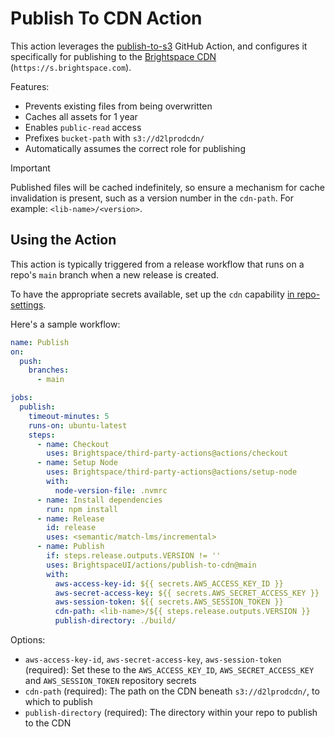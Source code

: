 # Publish To CDN Action

This action leverages the [publish-to-s3](../publish-to-s3/) GitHub Action, and configures it specifically for publishing to the [Brightspace CDN](https://desire2learn.atlassian.net/wiki/spaces/DEVCENTRAL/pages/3314221651/Brightspace+CDN) (`https://s.brightspace.com`).

Features:
- Prevents existing files from being overwritten
- Caches all assets for 1 year
- Enables `public-read` access
- Prefixes `bucket-path` with `s3://d2lprodcdn/`
- Automatically assumes the correct role for publishing

> [!IMPORTANT]  
> Published files will be cached indefinitely, so ensure a mechanism for cache invalidation is present, such as a version number in the `cdn-path`. For example: `<lib-name>/<version>`.

## Using the Action

This action is typically triggered from a release workflow that runs on a repo's `main` branch when a new release is created.

To have the appropriate secrets available, set up the `cdn` capability [in repo-settings](https://github.com/Brightspace/repo-settings/blob/main/docs/cdn.md).

Here's a sample workflow:

```yml
name: Publish
on:
  push:
    branches:
      - main

jobs:
  publish:
    timeout-minutes: 5
    runs-on: ubuntu-latest
    steps:
      - name: Checkout
        uses: Brightspace/third-party-actions@actions/checkout
      - name: Setup Node
        uses: Brightspace/third-party-actions@actions/setup-node
        with:
          node-version-file: .nvmrc
      - name: Install dependencies
        run: npm install
      - name: Release
        id: release
        uses: <semantic/match-lms/incremental>
      - name: Publish
        if: steps.release.outputs.VERSION != ''
        uses: BrightspaceUI/actions/publish-to-cdn@main
        with:
          aws-access-key-id: ${{ secrets.AWS_ACCESS_KEY_ID }}
          aws-secret-access-key: ${{ secrets.AWS_SECRET_ACCESS_KEY }}
          aws-session-token: ${{ secrets.AWS_SESSION_TOKEN }}
          cdn-path: <lib-name>/${{ steps.release.outputs.VERSION }}
          publish-directory: ./build/
```

Options:

* `aws-access-key-id`, `aws-secret-access-key`, `aws-session-token` (required): Set these to the `AWS_ACCESS_KEY_ID`, `AWS_SECRET_ACCESS_KEY` and `AWS_SESSION_TOKEN` repository secrets
* `cdn-path` (required): The path on the CDN beneath `s3://d2lprodcdn/`, to which to publish
* `publish-directory` (required): The directory within your repo to publish to the CDN
